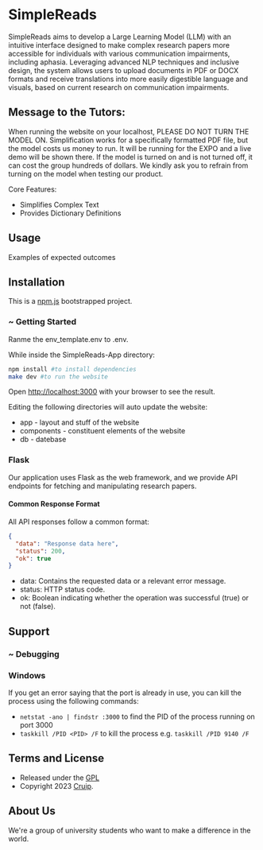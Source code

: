 # SimpleReads

SimpleReads aims to develop a Large Learning Model (LLM) with an intuitive interface designed to make complex research papers more accessible for individuals with various communication impairments, including aphasia. Leveraging advanced NLP techniques and inclusive design, the system allows users to upload documents in PDF or DOCX formats and receive translations into more easily digestible language and visuals, based on current research on communication impairments.

## Message to the Tutors:
When running the website on your localhost, PLEASE DO NOT TURN THE MODEL ON. Simplification works for a specifically formatted PDF file, but the model costs us money to run. It will be running for the EXPO and a live demo will be shown there. If the model is turned on and is not turned off, it can cost the group hundreds of dollars. We kindly ask you to refrain from turning on the model when testing our product.

Core Features:
- Simplifies Complex Text
- Provides Dictionary Definitions 

## Usage
Examples of expected outcomes 


## Installation
This is a [npm.js](https://npmjs.com/) bootstrapped project.

### ~ Getting Started

Ranme the env_template.env to .env.

While inside the SimpleReads-App directory:
```bash 
npm install #to install dependencies
make dev #to run the website
``` 

Open [http://localhost:3000](http://localhost:3000) with your browser to see the result.

Editing the following directories will auto update the website:
+ app        - layout and stuff of the website
+ components - constituent elements of the website
+ db         - datebase

### Flask

Our application uses Flask as the web framework, and we provide API endpoints for fetching and manipulating research papers.

#### Common Response Format

All API responses follow a common format:

```json
{
  "data": "Response data here",
  "status": 200,
  "ok": true
}
```

- data: Contains the requested data or a relevant error message.
- status: HTTP status code.
- ok: Boolean indicating whether the operation was successful (true) or not (false).

## Support
### ~ Debugging

### Windows

If you get an error saying that the port is already in use, you can kill the process using the following commands:

- ```netstat -ano | findstr :3000``` to find the PID of the process running on port 3000
- ```taskkill /PID <PID> /F``` to kill the process e.g. ```taskkill /PID 9140 /F```

## Terms and License

+ Released under the [GPL](https://www.gnu.org/licenses/gpl-3.0.html)
+ Copyright 2023 [Cruip](https://cruip.com/).

## About Us
We're a group of university students who want to make a difference in the world. 
